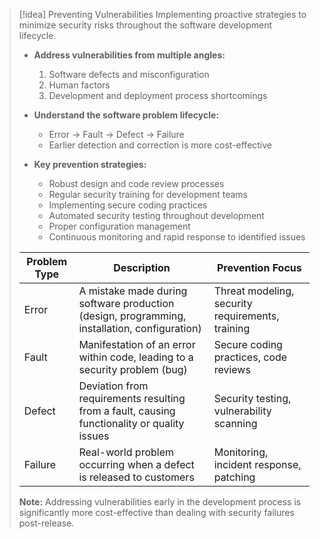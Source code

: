 > [!idea] Preventing Vulnerabilities
> Implementing proactive strategies to minimize security risks throughout the software development lifecycle.
> 
> - **Address vulnerabilities from multiple angles:**
>   1. Software defects and misconfiguration
>   2. Human factors
>   3. Development and deployment process shortcomings
> 
> - **Understand the software problem lifecycle:**
>   - Error → Fault → Defect → Failure
>   - Earlier detection and correction is more cost-effective
> 
> - **Key prevention strategies:**
>   - Robust design and code review processes
>   - Regular security training for development teams
>   - Implementing secure coding practices
>   - Automated security testing throughout development
>   - Proper configuration management
>   - Continuous monitoring and rapid response to identified issues
> 
> | Problem Type | Description | Prevention Focus |
> |--------------|-------------|-------------------|
> | Error | A mistake made during software production (design, programming, installation, configuration) | Threat modeling, security requirements, training |
> | Fault | Manifestation of an error within code, leading to a security problem (bug) | Secure coding practices, code reviews |
> | Defect | Deviation from requirements resulting from a fault, causing functionality or quality issues | Security testing, vulnerability scanning |
> | Failure | Real-world problem occurring when a defect is released to customers | Monitoring, incident response, patching |
> 
> **Note:** Addressing vulnerabilities early in the development process is significantly more cost-effective than dealing with security failures post-release.

